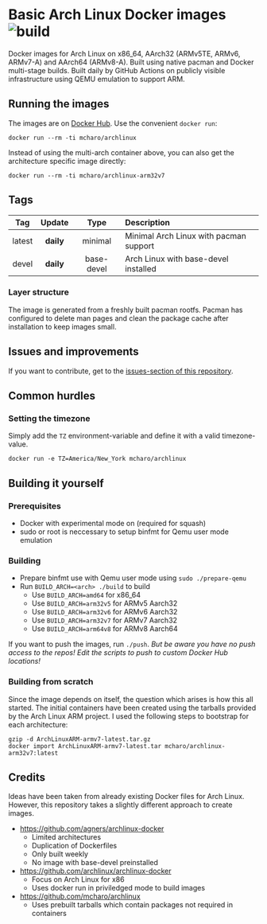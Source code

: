 # Basic Arch Linux Docker images ![build](https://github.com/mcharo/archlinux-docker/workflows/build/badge.svg)

Docker images for Arch Linux on x86_64, AArch32 (ARMv5TE, ARMv6, ARMv7-A) and AArch64 (ARMv8-A). Built using native pacman and Docker multi-stage builds. Built daily by GitHub Actions on publicly visible infrastructure using QEMU emulation to support ARM.

## Running the images

The images are on [Docker Hub](https://hub.docker.com/u/mcharo/). Use the convenient `docker run`:

    docker run --rm -ti mcharo/archlinux

Instead of using the multi-arch container above, you can also get the architecture specific image directly:

    docker run --rm -ti mcharo/archlinux-arm32v7

## Tags

|  Tag   |   Update   |    Type    |              Description               |
|:------:|:----------:|:----------:|:---------------------------------------|
| latest | **daily**  | minimal    | Minimal Arch Linux with pacman support |
| devel  | **daily**  | base-devel | Arch Linux with base-devel installed   |

### Layer structure

The image is generated from a freshly built pacman rootfs. Pacman has configured
to delete man pages and clean the package cache after installation to keep
images small.

## Issues and improvements

If you want to contribute, get to the [issues-section of this repository](https://github.com/mcharo/archlinux-docker/issues).

## Common hurdles

### Setting the timezone

Simply add the `TZ` environment-variable and define it with a valid timezone-value.

```
docker run -e TZ=America/New_York mcharo/archlinux
```

## Building it yourself

### Prerequisites

- Docker with experimental mode on (required for squash)
- sudo or root is neccessary to setup binfmt for Qemu user mode emulation

### Building

- Prepare binfmt use with Qemu user mode using `sudo ./prepare-qemu`
- Run `BUILD_ARCH=<arch> ./build` to build
  - Use `BUILD_ARCH=amd64` for x86_64
  - Use `BUILD_ARCH=arm32v5` for ARMv5 Aarch32
  - Use `BUILD_ARCH=arm32v6` for ARMv6 Aarch32
  - Use `BUILD_ARCH=arm32v7` for ARMv7 Aarch32
  - Use `BUILD_ARCH=arm64v8` for ARMv8 Aarch64

If you want to push the images, run `./push`. *But be aware you have no push access to the repos! Edit the scripts to push to custom Docker Hub locations!*

### Building from scratch

Since the image depends on itself, the question which arises is how this all
started. The initial containers have been created using the tarballs provided by
the Arch Linux ARM project. I used the following steps to bootstrap for each
architecture:

```
gzip -d ArchLinuxARM-armv7-latest.tar.gz
docker import ArchLinuxARM-armv7-latest.tar mcharo/archlinux-arm32v7:latest
```

## Credits

Ideas have been taken from already existing Docker files for Arch Linux.
However, this repository takes a slightly different approach to create images.

- https://github.com/agners/archlinux-docker
  - Limited architectures
  - Duplication of Dockerfiles
  - Only built weekly
  - No image with base-devel preinstalled
- https://github.com/archlinux/archlinux-docker
  - Focus on Arch Linux for x86
  - Uses docker run in priviledged mode to build images
- https://github.com/mcharo/archlinux
  - Uses prebuilt tarballs which contain packages not required in containers
